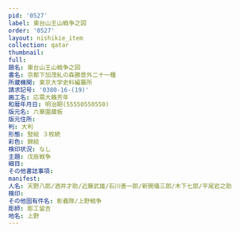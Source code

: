 ```yaml
---
pid: '0527'
label: 東台山王山戦争之図
order: '0527'
layout: nishikie_item
collection: qatar
thumbnail: 
full: 
題名: 東台山王山戦争之図
書名: 京都下加茂糺の森勝景外二十一種
所蔵機関: 東京大学史料編纂所
請求記号: '0380-16-(19)'
画工名: 応需大蘓芳年
和暦年月日: 明治期(55550550550)
版元名: 六華園蔵板
版元住所: 
判: 大判
形態: 竪絵 ３枚続
彩色: 錦絵
検印状況: なし
主題: 戊辰戦争
細目: 
その他書誌事項: 
manifest: 
人名: 天野八郎/酒井才助/近藤武雄/石川善一郎/新開儀三郎/木下七郎/平尾岩之助
検印: 
その他固有件名: 彰義隊/上野戦争
彫師: 彫工留吉
地名: 上野
---
```

